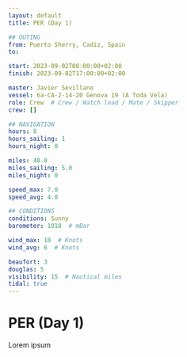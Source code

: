 ```yaml
---
layout: default
title: PER (Day 1)

## OUTING
from: Puerto Sherry, Cadiz, Spain
to:

start: 2023-09-02T08:00:00+02:00
finish: 2023-09-02T17:00:00+02:00

master: Javier Sevillano
vessel: 6a-CA-2-14-20 Genova 19 (A Toda Vela)
role: Crew  # Crew / Watch lead / Mate / Skipper
crew: []

## NAVIGATION
hours: 8
hours_sailing: 1
hours_night: 0

miles: 40.0
miles_sailing: 5.0
miles_night: 0

speed_max: 7.0
speed_avg: 4.0

## CONDITIONS
conditions: Sunny
barometer: 1018  # mBar

wind_max: 10  # Knots
wind_avg: 6  # Knots

beaufort: 3
douglas: 5
visibility: 15  # Nautical miles
tidal: true
---
```


# PER (Day 1)

Lorem ipsum